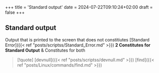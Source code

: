 +++
title = 'Standard output'
date = 2024-07-22T09:10:24+02:00
draft = false
+++

## Standard output
Output that is printed to the screen that does not constitiutes [Standard Error]({{< ref "posts/scriptss/Standard_Error.md" >}})
	**2 Constitutes for Standard Output**
	& Constitutes for both
>[!quote] [devnull]({{< ref "posts/scriptss/devnull.md" >}}) [find]({{< ref "posts/Linux/commands/find.md" >}}) 